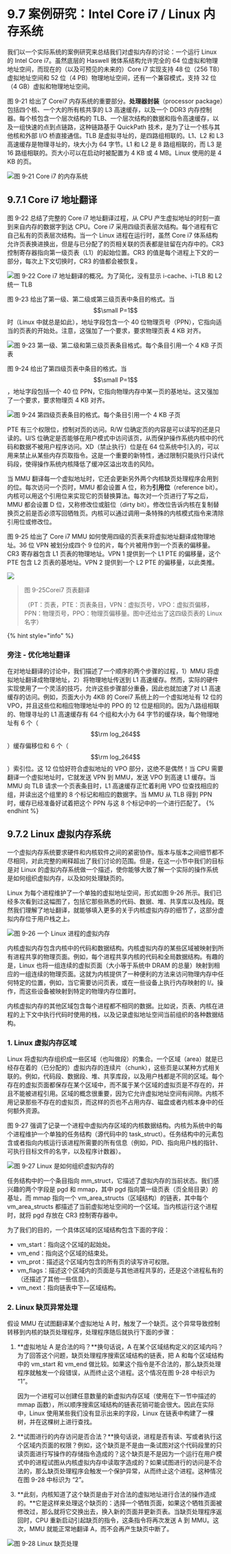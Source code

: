 # 9.7 案例研究：Intel Core i7 / Linux 内存系统

我们以一个实际系统的案例研究来总结我们对虚拟内存的讨论：一个运行 Linux 的 Intel Core i7。虽然底层的 Haswell 微体系结构允许完全的 64 位虚拟和物理地址空间，而现在的（以及可预见的未来的）Core i7 实现支持 48 位（256 TB）虚拟地址空间和 52 位（4 PB）物理地址空间，还有一个兼容模式，支持 32 位（4 GB）虚拟和物理地址空间。

图 9-21 给出了 Corei7 内存系统的重要部分。**处理器封装**（processor package）包括四个核、一个大的所有核共享的 L3 高速缓存，以及一个 DDR3 内存控制器。每个核包含一个层次结构的 TLB、一个层次结构的数据和指令高速缓存，以及一组快速的点到点链路，这种链路基于 QuickPath 技术，是为了让一个核与其他核和外部 I/O 桥直接通信。TLB 是虚拟寻址的，是四路组相联的。L1、L2 和 L3 高速缓存是物理寻址的，块大小为 64 字节。L1 和 L2 是 8 路组相联的，而 L3 是 16 路组相联的。页大小可以在启动时被配置为 4 KB 或 4 MB。Linux 使用的是 4 KB 的页。

![&#x56FE; 9-21 Core i7 &#x7684;&#x5185;&#x5B58;&#x7CFB;&#x7EDF;](../../.gitbook/assets/0921-corei7-de-nei-cun-xi-tong-.png)

## 9.7.1 Core i7 地址翻译

图 9-22 总结了完整的 Core i7 地址翻译过程，从 CPU 产生虚拟地址的时刻一直到来自内存的数据字到达 CPU。Core i7 采用四级页表层次结构。每个进程有它自己私有的页表层次结构。当一个 Linux 进程在运行时，虽然 Core i7 体系结构允许页表换进换出，但是与已分配了的页相关联的页表都是驻留在内存中的。CR3 控制寄存器指向第一级页表（L1）的起始位置。CR3 的值是每个进程上下文的一部分，每次上下文切换时，CR3 的值都会被恢复。

![&#x56FE; 9-22 Core i7 &#x5730;&#x5740;&#x7FFB;&#x8BD1;&#x7684;&#x6982;&#x51B5;&#x3002;&#x4E3A;&#x4E86;&#x7B80;&#x5316;&#xFF0C;&#x6CA1;&#x6709;&#x663E;&#x793A; i-cache&#x3001;i-TLB &#x548C; L2 &#x7EDF;&#x4E00; TLB](../../.gitbook/assets/09-22%20corei7地址翻译的概况.png)

图 9-23 给出了第一级、第二级或第三级页表中条目的格式。当 $$\small P=1$$ 时（Linux 中就总是如此），地址字段包含一个 40 位物理页号（PPN），它指向适当的页表的开始处。注意，这强加了一个要求，要求物理页表 4 KB 对齐。

![&#x56FE; 9-23 &#x7B2C;&#x4E00;&#x7EA7;&#x3001;&#x7B2C;&#x4E8C;&#x7EA7;&#x548C;&#x7B2C;&#x4E09;&#x7EA7;&#x9875;&#x8868;&#x6761;&#x76EE;&#x683C;&#x5F0F;&#x3002;&#x6BCF;&#x4E2A;&#x6761;&#x76EE;&#x5F15;&#x7528;&#x4E00;&#x4E2A; 4 KB &#x5B50;&#x9875;&#x8868;](../../.gitbook/assets/09-23%20第一级、第二级和第三级页表条目格式.png)

图 9-24 给出了第四级页表中条目的格式。当$$\small P=1$$，地址字段包括一个 40 位 PPN，它指向物理内存中某一页的基地址。这又强加了一个要求，要求物理页 4 KB 对齐。

![&#x56FE; 9-24 &#x7B2C;&#x56DB;&#x7EA7;&#x9875;&#x8868;&#x6761;&#x76EE;&#x7684;&#x683C;&#x5F0F;&#x3002;&#x6BCF;&#x4E2A;&#x6761;&#x76EE;&#x5F15;&#x7528;&#x4E00;&#x4E2A; 4 KB &#x5B50;&#x9875;](../../.gitbook/assets/0924-di-si-ji-ye-biao-tiao-mu-de-ge-shi-.png)

PTE 有三个权限位，控制对页的访问。R/W 位确定页的内容是可以读写的还是只读的。U/S 位确定是否能够在用户模式中访问该页，从而保护操作系统内核中的代码和数据不被用户程序访问。XD（禁止执行）位是在 64 位系统中引入的，可以用来禁止从某些内存页取指令。这是一个重要的新特性，通过限制只能执行只读代码段，使得操作系统内核降低了缓冲区溢出攻击的风险。

当 MMU 翻译每一个虚拟地址时，它还会更新另外两个内核缺页处理程序会用到的位。每次访问一个页时，MMU 都会设置 A 位，称为**引用位**（reference bit）。内核可以用这个引用位来实现它的页替换算法。每次对一个页进行了写之后，MMU 都会设置 D 位，又称修改位或脏位（dirty bit）。修改位告诉内核在复制替换页之前是否必须写回牺牲页。内核可以通过调用一条特殊的内核模式指令来清除引用位或修改位。

图 9-25 给出了 Core i7 MMU 如何使用四级的页表来将虚拟地址翻译成物理地址。36 位 VPN 被划分成四个 9 位的片，每个片被用作到一个页表的偏移量。CR3 寄存器包含 L1 页表的物理地址。VPN 1 提供到一个 L1 PTE 的偏移量，这个 PTE 包含 L2 页表的基地址。VPN 2 提供到一个 L2 PTE 的偏移量，以此类推。

![](../../.gitbook/assets/09-25%20corei7页表翻译.png)

> 图 9-25Corei7 页表翻译 
>
> （PT：页表，PTE：页表条目，VPN：虚拟页号，VPO：虚拟页偏移，PPN：物理页号，PPO：物理页偏移量。图中还给出了这四级页表的 Linux 名字）

{% hint style="info" %}
### 旁注 - 优化地址翻译

在对地址翻译的讨论中，我们描述了一个顺序的两个步骤的过程，1）MMU 将虚拟地址翻译成物理地址，2）将物理地址传送到 L1 高速缓存。然而，实际的硬件实现使用了一个灵活的技巧，允许这些步骤部分重叠，因此也就加速了对 L1 高速缓存的访问。例如，页面大小为 4KB 的 Corei7 系统上的一个虚拟地址有 12 位的 VPO，并且这些位和相应物理地址中的 PPO 的 12 位是相同的。因为八路组相联的、物理寻址的 L1 高速缓存有 64 个组和大小为 64 字节的缓存块，每个物理地址有 6 个（$$\rm log_264$$）缓存偏移位和 6 个（$$\rm log_264$$）索引位。这 12 位恰好符合虚拟地址的 VPO 部分，这绝不是偶然！当 CPU 需要翻译一个虚拟地址时，它就发送 VPN 到 MMU，发送 VPO 到高速 L1 缓存。当 MMU 向 TLB 请求一个页表条目时，L1 高速缓存正忙着利用 VPO 位查找相应的组，并读出这个组里的 8 个标记和相应的数据字。当 MMU 从 TLB 得到 PPN 时，缓存已经准备好试着把这个 PPN 与这 8 个标记中的一个进行匹配了。
{% endhint %}

## 9.7.2 Linux 虚拟内存系统

一个虚拟内存系统要求硬件和内核软件之间的紧密协作。版本与版本之间细节都不尽相同，对此完整的阐释超出了我们讨论的范围。但是，在这一小节中我们的目标是对 Linux 的虚拟内存系统做一个描述，使你能够大致了解一个实际的操作系统是如何组织虚拟内存，以及如何处理缺页的。

Linux 为每个进程维护了一个单独的虚拟地址空间，形式如图 9-26 所示。我们已经多次看到过这幅图了，包括它那些熟悉的代码、数据、堆、共享库以及栈段。既然我们理解了地址翻译，就能够填入更多的关于内核虚拟内存的细节了，这部分虚拟内存位于用户栈之上。

![&#x56FE; 9-26 &#x4E00;&#x4E2A; Linux &#x8FDB;&#x7A0B;&#x7684;&#x865A;&#x62DF;&#x5185;&#x5B58;](../../.gitbook/assets/0926-yi-ge-linux-jin-cheng-de-xu-ni-nei-cun-.png)

内核虚拟内存包含内核中的代码和数据结构。内核虚拟内存的某些区域被映射到所有进程共享的物理页面。例如，每个进程共享内核的代码和全局数据结构。有趣的是，Linux 也将一组连续的虚拟页面（大小等于系统中 DRAM 的总量）映射到相应的一组连续的物理页面。这就为内核提供了一种便利的方法来访问物理内存中任何特定的位置，例如，当它需要访问页表，或在一些设备上执行内存映射的 I/。操作，而这些设备被映射到特定的物理内存位置时。

内核虚拟内存的其他区域包含每个进程都不相同的数据。比如说，页表、内核在进程的上下文中执行代码时使用的栈，以及记录虚拟地址空间当前组织的各种数据结构。

### 1. Linux 虚拟内存区域

Linux 将虚拟内存组织成一些区域（也叫做段）的集合。一个区域（area）就是已经存在着的（已分配的）虚拟内存的连续片（chunk），这些页是以某种方式相关联的。例如，代码段、数据段、堆、共享库段，以及用户栈都是不同的区域。每个存在的虚拟页面都保存在某个区域中，而不属于某个区域的虚拟页是不存在的，并且不能被进程引用。区域的概念很重要，因为它允许虚拟地址空间有间隙。内核不用记录那些不存在的虚拟页，而这样的页也不占用内存、磁盘或者内核本身中的任何额外资源。

图 9-27 强调了记录一个进程中虚拟内存区域的内核数据结构。内核为系统中的每个进程维护一个单独的任务结构（源代码中的 task\_struct）。任务结构中的元素包含或者指向内核运行该进程所需要的所有信息（例如，PID、指向用户栈的指针、可执行目标文件的名字，以及程序计数器）。

![&#x56FE; 9-27 Linux &#x662F;&#x5982;&#x4F55;&#x7EC4;&#x7EC7;&#x865A;&#x62DF;&#x5185;&#x5B58;&#x7684;](../../.gitbook/assets/0927-linux-shi-ru-he-zu-zhi-xu-ni-nei-cun-de-.png)

任务结构中的一个条目指向 mm\_struct，它描述了虚拟内存的当前状态。我们感兴趣的两个字段是 pgd 和 mmap，其中 pgd 指向第一级页表（页全局目录）的基址，而 mmap 指向一个 vm\_area\_structs（区域结构）的链表，其中每个 vm\_area\_structs 都描述了当前虚拟地址空间的一个区域。当内核运行这个进程时，就将 pgd 存放在 CR3 控制寄存器中。

为了我们的目的，一个具体区域的区域结构包含下面的字段：

* vm\_start：指向这个区域的起始处。
* vm\_end：指向这个区域的结束处。
* vm\_prot：描述这个区域内包含的所有页的读写许可权限。
* vm\_flags：描述这个区域内的页面是与其他进程共享的，还是这个进程私有的（还描述了其他一些信息）。
* vm\_next：指向链表中下—区域结构。

### 2. Linux 缺页异常处理

假设 MMU 在试图翻译某个虚拟地址 A 时，触发了一个缺页。这个异常导致控制转移到内核的缺页处理程序，处理程序随后就执行下面的步骤：

1. **虚拟地址 A 是合法的吗？**换句话说，A 在某个区域结构定义的区域内吗？为了回答这个问题，缺页处理程序搜索区域结构的链表，把 A 和每个区域结构中的 vm\_start 和 vm\_end 做比较。如果这个指令是不合法的，那么缺页处理程序就触发一个段错误，从而终止这个进程。这个情况在图 9-28 中标识为 “1”。

   因为一个进程可以创建任意数量的新虚拟内存区域（使用在下一节中描述的 mmap 函数），所以顺序搜索区域结构的链表花销可能会很大。因此在实际中，Linux 使用某些我们没有显示出来的字段，Linux 在链表中构建了一棵树，并在这棵树上进行查找。

2. **试图进行的内存访问是否合法？**换句话说，进程是否有读、写或者执行这个区域内页面的权限？例如，这个缺页是不是由一条试图对这个代码段里的只读页面进行写操作的存储指令造成的？这个缺页是不是因为一个运行在用户模式中的进程试图从内核虚拟内存中读取字造成的？如果试图进行的访问是不合法的，那么缺页处理程序会触发一个保护异常，从而终止这个进程。这种情况在图 9-28 中标识为 “2”。
3. **此刻，内核知道了这个缺页是由于对合法的虚拟地址进行合法的操作造成的。**它是这样来处理这个缺页的：选择一个牺牲页面，如果这个牺牲页面被修改过，那么就将它交换出去，换入新的页面并更新页表。当缺页处理程序返回时，CPU 重新启动引起缺页的指令，这条指令将再次发送 A 到 MMU。这次，MMU 就能正常地翻译 A，而不会再产生缺页中断了。

![&#x56FE; 9-28 Linux &#x7F3A;&#x9875;&#x5904;&#x7406;](../../.gitbook/assets/0928-linux-que-ye-chu-li-.png)

